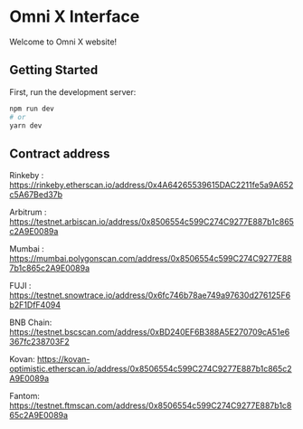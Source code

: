# Omni X Interface

Welcome to Omni X website!

## Getting Started

First, run the development server:

```bash
npm run dev
# or
yarn dev
```

## Contract address

Rinkeby : https://rinkeby.etherscan.io/address/0x4A64265539615DAC2211fe5a9A652c5A67Bed37b 

Arbitrum : https://testnet.arbiscan.io/address/0x8506554c599C274C9277E887b1c865c2A9E0089a 

Mumbai : https://mumbai.polygonscan.com/address/0x8506554c599C274C9277E887b1c865c2A9E0089a 

FUJI : https://testnet.snowtrace.io/address/0x6fc746b78ae749a97630d276125F6b2F1DfF4094 

BNB Chain: https://testnet.bscscan.com/address/0xBD240EF6B388A5E270709cA51e6367fc238703F2 


Kovan: https://kovan-optimistic.etherscan.io/address/0x8506554c599C274C9277E887b1c865c2A9E0089a 

Fantom: https://testnet.ftmscan.com/address/0x8506554c599C274C9277E887b1c865c2A9E0089a


